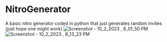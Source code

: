 # NitroGenerator
A basic nitro generator coded in python that just generates random invites (just hope one might work)
![Screenshot - 10_2_2023 , 8_01_50 PM](https://github.com/Goofisded/NitroGenerator/assets/107615523/f3d72268-9f03-4f5d-b439-92f5c9cace4c)
![Screenshot - 10_2_2023 , 8_13_23 PM](https://github.com/Goofisded/NitroGenerator/assets/107615523/92cc80a6-45b1-4ad6-a5d1-5cb8779750dd)
